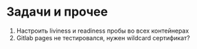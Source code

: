 # Задачи и прочее

1. Настроить liviness и readiness пробы во всех контейнерах
2. Gitlab pages не тестировался, нужен wildcard сертификат?